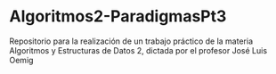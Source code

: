 # Algoritmos2-ParadigmasPt3
Repositorio para la realización de un trabajo práctico de la materia Algoritmos y Estructuras de Datos 2, dictada por el profesor José Luis Oemig
